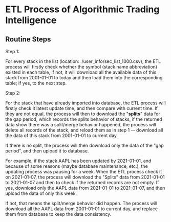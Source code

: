 # ETL Process of Algorithmic Trading Intelligence

## Routine Steps

Step 1: 

For every stack in the list (location: ./user_info/sec_list_1000.csv), the ETL process will firstly check whether the symbol (stack name abbreviation) existed in each table, if not, it will download all the available data of this stack from 2001-01-01 to today and then load them into the corresponding table; if yes, to the next step.



Step 2:

For the stack that have already imported into database, the ETL process will firstly check it latest update time, and then compare with current time. If they are not equal, the process will then to download the "**splits**" data for the gap period, which records the splits behavior of stacks, if the returned data show there was a split/merge behavior happened, the process will delete all records of the stack, and reload them as in step 1 -- download all the data of this stack from 2001-01-01 to current day.

If there is no split, the process will then download only the data of the "gap period", and then upload it to database.



For example, if the stack AAPL has been updated by 2021-01-01, and because of some reasons (maybe database maintenance, etc.), the updating process was pausing for a week. When the ETL process check it on 2021-01-07, the process will download the "Splits" data from 2021-01-01 to 2021-01-07 and then to check if the returned records are not empty.
If yes, download only the AAPL data from 2021-01-01 to 2021-01-07, and then upload the data of only this week.

If not, that means the split/merge behavior did happen. The process will download all the AAPL data from 2001-01-01 to current day, and replace them from database to keep the data consistency.

